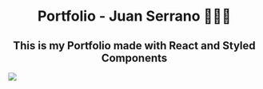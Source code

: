<h1 align="center">Portfolio - Juan Serrano 👨🏻‍💻</h1>

<div align="center">
  <h2>This is my Portfolio made with React and Styled Components</h2>
</div>

<img src="https://res.cloudinary.com/practicaldev/image/fetch/s--3ZhPlkqn--/c_imagga_scale,f_auto,fl_progressive,h_420,q_auto,w_1000/https://dev-to-uploads.s3.amazonaws.com/uploads/articles/vze5bxhozwq70yd0znmh.png"/>
